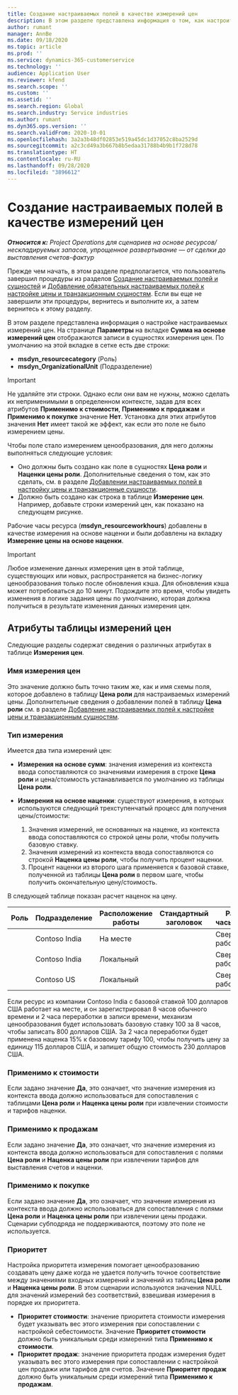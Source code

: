 ```yaml
---
title: Создание настраиваемых полей в качестве измерений цен
description: В этом разделе представлена информация о том, как настроить измерения цен с помощью настраиваемых полей.
author: rumant
manager: AnnBe
ms.date: 09/18/2020
ms.topic: article
ms.prod: ''
ms.service: dynamics-365-customerservice
ms.technology: ''
audience: Application User
ms.reviewer: kfend
ms.search.scope: ''
ms.custom: ''
ms.assetid: ''
ms.search.region: Global
ms.search.industry: Service industries
ms.author: rumant
ms.dyn365.ops.version: ''
ms.search.validFrom: 2020-10-01
ms.openlocfilehash: 3a2a3b48df02853e519a45dc1d37052c8ba2529d
ms.sourcegitcommit: a2c3cd49a3b667b8b5edaa31788b4b9b1f728d78
ms.translationtype: HT
ms.contentlocale: ru-RU
ms.lasthandoff: 09/28/2020
ms.locfileid: "3896612"
---
```

# <a name="set-up-custom-fields-as-pricing-dimensions"></a>Создание настраиваемых полей в качестве измерений цен

_**Относится к:** Project Operations для сценариев на основе ресурсов/нескладируемых запасов, упрощенное развертывание — от сделки до выставления счетов-фактур_

Прежде чем начать, в этом разделе предполагается, что пользователь завершил процедуры из разделов [Создание настраиваемых полей и сущностей](create-custom-fields-entities-pricing-dimensions.md) и [Добавление обязательных настраиваемых полей к настройке цены и транзакционным сущностям](add-custom-fields-price-setup-transactional-entities.md). Если вы еще не завершили эти процедуры, вернитесь и выполните их, а затем вернитесь к этому разделу. 

В этом разделе представлена информация о настройке настраиваемых измерений цен. На странице **Параметры** на вкладке **Сумма на основе измерений цен** отображаются записи в сущностях измерения цен. По умолчанию на этой вкладке в сетке есть две строки:

- **msdyn_resourcecategory** (Роль)
- **msdyn_OrganizationalUnit** (Подразделение)

> [!IMPORTANT]
> Не удаляйте эти строки. Однако если они вам не нужны, можно сделать их неприменимыми в определенном контексте, задав для всех атрибутов **Применимо к стоимости**, **Применимо к продажам** и **Применимо к покупке** значение **Нет**. Установка для этих атрибутов значения **Нет** имеет такой же эффект, как если это поле не было измерением цены.

Чтобы поле стало измерением ценообразования, для него должны выполняться следующие условия:

- Оно должны быть создано как поле в сущностях **Цена роли** и **Наценки цены роли**. Дополнительные сведения о том, как это сделать, см. в разделе [Добавлении настраиваемых полей в настройку цены и транзакционные сущности](add-custom-fields-price-setup-transactional-entities.md).
- Должно быть создано как строка в таблице **Измерение цен**. Например, добавьте строки измерений цен, как показано на следующем рисунке. 

Рабочие часы ресурса (**msdyn_resourceworkhours**) добавлены в качестве измерения на основе наценки и были добавлены на вкладку **Измерение цены на основе наценки**.

> [!IMPORTANT]
> Любое изменение данных измерения цен в этой таблице, существующих или новых, распространяется на бизнес-логику ценообразования только после обновления кэша. Для обновления кэша может потребоваться до 10 минут. Подождите это время, чтобы увидеть изменения в логике задания цены по умолчанию, которая должна получиться в результате изменения данных измерения цен.


## <a name="attributes-of-the-pricing-dimensions-table"></a>Атрибуты таблицы измерений цен
Следующие разделы содержат сведения о различных атрибутах в таблице **Измерения цен**.

### <a name="pricing-dimension-name"></a>Имя измерения цен
Это значение должно быть точно таким же, как и имя схемы поля, которое добавлено в таблицу **Цена роли** для настраиваемых измерений цены. Дополнительные сведения о добавлении полей в таблицу **Цена роли** см. в разделе [Добавление настраиваемых полей к настройке цены и транзакционным сущностям](add-custom-fields-price-setup-transactional-entities.md).

### <a name="type-of-dimension"></a>Тип измерения
Имеется два типа измерений цен:
  
  - **Измерения на основе сумм**: значения измерения из контекста ввода сопоставляются со значениями измерения в строке **Цена роли** и цена/стоимость устанавливается по умолчанию из таблицы **Цена роли**.
  - **Измерения на основе наценки**: существуют измерения, в которых используются следующий трехступенчатый процесс для получения цены/стоимости:
 
    1. Значения измерений, не основанных на наценке, из контекста ввода сопоставляются со строкой цены роли, чтобы получить базовую ставку.
    2. Значения измерений из контекста ввода сопоставляются со строкой **Наценка цены роли**, чтобы получить процент наценки.
    3. Процент наценки из второго шага применяется к базовой ставке, полученной из таблицы **Цена роли** в первом шаге, чтобы получить окончательную цену/стоимость.
   
   В следующей таблице показан расчет наценок на цену.
  
| Роль        | Подразделение    |Расположение работы      |Стандартный заголовок      |Рабочие часы ресурса      |  Наценка|
| ------------|-------------|-------------------|--------------------|-------------------------|--------:|
|             | Contoso India|На месте            |                    |Сверхурочная работа                 |15     |
|             | Contoso India|Локальный             |                    |Сверхурочная работа                 |10     |
|             | Contoso US   |Локальный             |                    |Сверхурочная работа                 |20     |


Если ресурс из компании Contoso India с базовой ставкой 100 долларов США работает на месте, и он зарегистрировал 8 часов обычного времени и 2 часа переработки в записи времени, механизм ценообразования будет использовать базовую ставку 100 за 8 часов, чтобы записать 800 долларов США. За 2 часа переработки будет применена наценка 15% к базовому тарифу 100, чтобы получить цену за единицу 115 долларов США, и запишет общую стоимость 230 долларов США.

### <a name="applicable-to-cost"></a>Применимо к стоимости 
Если задано значение **Да**, это означает, что значение измерения из контекста ввода должно использоваться для сопоставления с таблицами **Цена роли** и **Наценка цены роли** при извлечении стоимости и тарифов наценки.

### <a name="applicable-to-sales"></a>Применимо к продажам
Если задано значение **Да**, это означает, что значение измерения из контекста ввода должно использоваться для сопоставления с полями **Цена роли** и **Наценка цены роли** при извлечении тарифов для выставления счетов и наценки.

### <a name="applicable-to-purchase"></a>Применимо к покупке
Если задано значение **Да**, это означает, что значение измерения из контекста ввода должно использоваться для сопоставления с полями **Цена роли** и **Наценка цены роли** при извлечении цены продажи. Сценарии субподряда не поддерживаются, поэтому это поле не используется. 

### <a name="priority"></a>Приоритет
Настройка приоритета измерения помогает ценообразованию создавать цену даже когда не удается получить точное соответствие между значениями входных измерений и значений из таблиц **Цена роли** и **Наценка цены роли**. В этом сценарии используются значения NULL для значений измерений без соответствий, взвешивая измерения в порядке их приоритета.

- **Приоритет стоимости**: значение приоритета стоимости измерения будет указывать вес этого измерения при сопоставлении с настройкой себестоимости. Значение **Приоритет стоимости** должно быть уникальным среди измерений типа **Применимо к стоимости**.
- **Приоритет продаж**: значение приоритета продаж измерения будет указывать вес этого измерения при сопоставлении с настройкой цен продажи или тарифов для счетов. Значение **Приоритет продаж** должно быть уникальным среди измерений типа **Применимо к продажам**.
